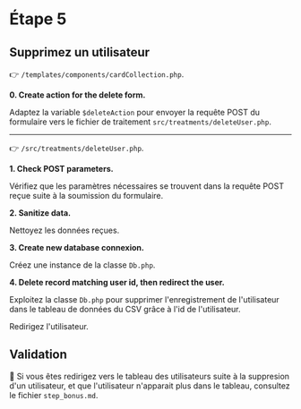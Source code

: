 # Étape 5

## Supprimez un utilisateur

👉 `/templates/components/cardCollection.php`.

**0. Create action for the delete form.**

Adaptez la variable `$deleteAction` pour envoyer la requête POST du formulaire vers le fichier de traitement `src/treatments/deleteUser.php`.

___

👉 `/src/treatments/deleteUser.php`.

**1. Check POST parameters.**

Vérifiez que les paramètres nécessaires se trouvent dans la requête POST reçue suite à la soumission du formulaire.

**2. Sanitize data.**

Nettoyez les données reçues.

**3. Create new database connexion.**

Créez une instance de la classe `Db.php`.

**4. Delete record matching user id, then redirect the user.**

Exploitez la classe `Db.php` pour supprimer l'enregistrement de l'utilisateur dans le tableau de données du CSV grâce à l'id de l'utilisateur.

Redirigez l'utilisateur.

## Validation

🏁 Si vous êtes redirigez vers le tableau des utilisateurs suite à la suppresion d'un utilisateur, et que l'utilisateur n'apparait plus dans le tableau, consultez le fichier `step_bonus.md`.